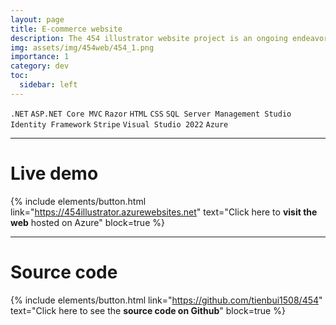 ```yaml
---
layout: page
title: E-commerce website
description: The 454 illustrator website project is an ongoing endeavor aimed at creating an e-commerce platform for showcasing and selling illustrations. It involves implementing various features to enhance user experience and streamline transactions.
img: assets/img/454web/454_1.png
importance: 1
category: dev
toc:
  sidebar: left
---
```


`.NET`
`ASP.NET Core MVC`
`Razor`
`HTML`
`CSS`
`SQL Server Management Studio`
`Identity Framework`
`Stripe`
`Visual Studio 2022`
`Azure`

---


# Live demo


{% include elements/button.html link="https://454illustrator.azurewebsites.net" text="Click here to **visit the web** hosted on Azure" block=true %}

---
# Source code

{% include elements/button.html link="https://github.com/tienbui1508/454" text="Click here to see the **source code on Github**" block=true %}
